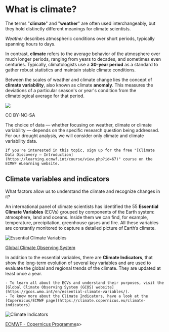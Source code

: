 # What is climate?

The terms "**climate**" and "**weather**" are often used interchangeably, but they hold distinctly different meanings for climate scientists.

_Weather_ describes atmospheric conditions over short periods, typically spanning hours to days.

In contrast, **climate** refers to the average behavior of the atmosphere over much longer periods, ranging from years to decades, and sometimes even centuries. Typically, climatologists use a **30-year period** as a standard to gather robust statistics and maintain stable climate conditions.

Between the scales of weather and climate change lies the concept of **climate variability**, also known as climate **anomaly**. This measures the deviations of a particular season's or year's condition from the climatological average for that period.

![](../../images/climate-vs-weather.svg)
<p class="credits">CC BY-NC-SA</p>

The choice of data — whether focusing on weather, climate or climate variability — depends on the specific research question being addressed. For our drought analysis, we will consider only climate and climate variability data.

```{tip}
If you're interested in this topic, sign up for the free "[Climate Data Discovery – Introduction](https://learning.ecmwf.int/course/view.php?id=67)" course on the ECMWF eLearning website.
```

## Climate variables and indicators

What factors allow us to understand the climate and recognize changes in it?

An international panel of climate scientists has identified the 55 **Essential Climate Variables** (ECVs) grouped by components of the Earth system: atmosphere, land and oceans. Inside them we can find, for example, temperature, precipitation, greenhouse gases and fire.
All these variables are constantly monitored to capture a detailed picture of Earth’s climate. 


![Essential Climate Variables](../../images/essential-climate-variables.png)
<p class="credits"><a href="https://gcos.wmo.int/en/essential-climate-variables/table" target="_blank">Global Climate Observing System</a></p>

In addition to the essential variables, there are **Climate Indicators**, that show the long-term evolution of several key variables and are used to evaluate the global and regional trends of the climate. They are updated at least once a year.


```{tip}
- To learn all about the ECVs and understand their purposes, visit the [Global Climate Observing System (GCOS) website](https://gcos.wmo.int/en/essential-climate-variables/).
- To know more about the Climate Indicators, have a look at the [Copernicus/ECMWF page](https://climate.copernicus.eu/climate-indicators)
```

![Climate Indicators](../../images/Climate-Indicators-Copernicus.png)
<p class="credits"><a href="https://climate.copernicus.eu/climate-indicators" target="_blank">ECMWF - Copernicus Programme</a>a></p>  
